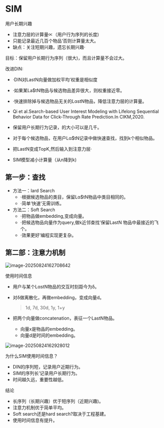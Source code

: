 # SIM

用户长期兴趣

- 注意力层的计算量∝（用户行为序列的长度)
- 只能记录最近几百个物品’否则计算量太大。
- 缺点：关注短期兴趣，遗忘长期兴趣·

目标：保留用户长期行为序列（很大)，而且计算量不会过大。

改进DIN:

- ·DIN对LastN向量做加权平均’权重是相似度
- ·如果某La$tN物品与候选物品差异很大，则权重接近零。
- ·快速排除掉与候选物品无关的LαstN物品，降低注意力层的计算量。

- Qi et al.Search-based User Interest Modeling with Lifelong Sequential Behavior Data for Click-Through Rate Prediction.In CIKM,2020.

- 保留用户长期行为记录，的大小可以是几千。
- 对于每个候选物品，在用户Lα$tN记录中做快速查找，找到k个相似物品。
- 把LastN变成TopK,然后输入到注意力层·
- SIM模型减小计算量（从n降到k)

## 第一步：查找

- 方法一：Iard Search
  - ·根据候选物品的类目，保留Lα$tN物品中类目相同的。
  - ·简单’快速’无需训练。
- 方法二：Soft Search
  - ·把物品做embedding,变成向量。
  - ·把候选物品向量作为query,做k近邻查找’保留LastN 物品中最接近的飞个。
  - ·效果更好’编程实现更复杂。

## 第二部：注意力机制

![image-20250824162708642](https://gcore.jsdelivr.net/gh/davidliuk/images@master/image-20250824162708642.png)

使用时间信息

- 用户与某个LαstN物品的交互时刻距今为δ。

- 对δ做离散化，再做embedding，变成向量d。

  > 1d, 7d, 30d, 1y, 1+y

- 把两个向量做concatenation，表征一个LastN物品。

  - 向量x是物品的embedding。
  - 向量d是时间的embedding。

![image-20250824162928012](https://gcore.jsdelivr.net/gh/davidliuk/images@master/image-20250824162928012.png)

为什么SIM使用时间信息？

- DIN的序列短，记录用户近期行为。
- SIM的序列长’记录用户长期行为。
- 时间越久远，重要性越低。

结论

- 长序列（长期兴趣）优于短序列（近期兴趣)。
- 注意力机制优于简单平均。
- Soft search还是hard search?取决于工程基建。
- 使用时间信息有提升。